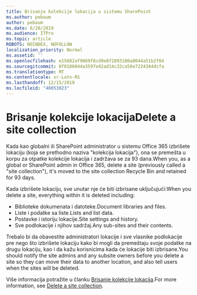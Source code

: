 ```yaml
---
title: Brisanje kolekcije lokacija u sistemu SharePoint
ms.author: pebaum
author: pebaum
ms.date: 6/20/2019
ms.audience: ITPro
ms.topic: article
ROBOTS: NOINDEX, NOFOLLOW
localization_priority: Normal
ms.assetid: ''
ms.openlocfilehash: e15682af9069f8cd9e8f2893100a0044a51b2f04
ms.sourcegitcommit: 0f0186044a3597e42ad14c32ca58e7224344dcfa
ms.translationtype: MT
ms.contentlocale: sr-Latn-RS
ms.lasthandoff: 12/15/2019
ms.locfileid: "40053023"
---
```

# <a name="delete-a-site-collection"></a><span data-ttu-id="be8a8-102">Brisanje kolekcije lokacija</span><span class="sxs-lookup"><span data-stu-id="be8a8-102">Delete a site collection</span></span>

<span data-ttu-id="be8a8-103">Kada kao globalni ili SharePoint administrator u sistemu Office 365 izbrišete lokaciju (koja se prethodno naziva "kolekcija lokacija"), ona se premešta u korpu za otpatke kolekcije lokacija i zadržava se za 93 dana.</span><span class="sxs-lookup"><span data-stu-id="be8a8-103">When you, as a global or SharePoint admin in Office 365, delete a site (previously called a "site collection"), it's moved to the site collection Recycle Bin and retained for 93 days.</span></span> 

<span data-ttu-id="be8a8-104">Kada izbrišete lokaciju, sve unutar nje će biti izbrisane uključujući:</span><span class="sxs-lookup"><span data-stu-id="be8a8-104">When you delete a site, everything within it is deleted including:</span></span>

- <span data-ttu-id="be8a8-105">Biblioteke dokumenata i datoteke.</span><span class="sxs-lookup"><span data-stu-id="be8a8-105">Document libraries and files.</span></span>
- <span data-ttu-id="be8a8-106">Liste i podatke sa liste.</span><span class="sxs-lookup"><span data-stu-id="be8a8-106">Lists and list data.</span></span>
- <span data-ttu-id="be8a8-107">Postavke i istoriju lokacije.</span><span class="sxs-lookup"><span data-stu-id="be8a8-107">Site settings and history.</span></span>
- <span data-ttu-id="be8a8-108">Sve podlokacije i njihov sadržaj.</span><span class="sxs-lookup"><span data-stu-id="be8a8-108">Any sub-sites and their contents.</span></span>

<span data-ttu-id="be8a8-109">Trebalo bi da obavestite administratori lokacije i sve vlasnike podlokacije pre nego što izbrišete lokaciju kako bi mogli da premeštaju svoje podatke na drugu lokaciju, kao i da kažu korisnicima kada će lokacije biti izbrisane.</span><span class="sxs-lookup"><span data-stu-id="be8a8-109">You should notify the site admins and any subsite owners before you delete a site so they can move their data to another location, and also tell users when the sites will be deleted.</span></span> 

<span data-ttu-id="be8a8-110">Više informacija potražite u članku [Brisanje kolekcije lokacija](https://docs.microsoft.com/sharepoint/delete-site-collection).</span><span class="sxs-lookup"><span data-stu-id="be8a8-110">For more information, see [Delete a site collection](https://docs.microsoft.com/sharepoint/delete-site-collection).</span></span> 